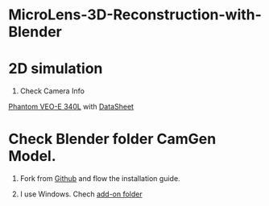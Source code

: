 # MicroLens-3D-Reconstruction-with-Blender

# 2D simulation

1. Check Camera Info

[Phantom VEO-E 340L](https://www.phantomhighspeed.com/products/cameras/veo/veoe340l) with [DataSheet](./wDSVEOE.pdf)


# Check Blender folder CamGen Model.

1. Fork from [Github](https://github.com/Arne-Petersen/Plenoptic-Simulation) and flow the installation guide.

2. I use Windows. Chech [add-on folder](https://docs.blender.org/manual/en/latest/advanced/blender_directory_layout.html#platform-dependent-paths)

